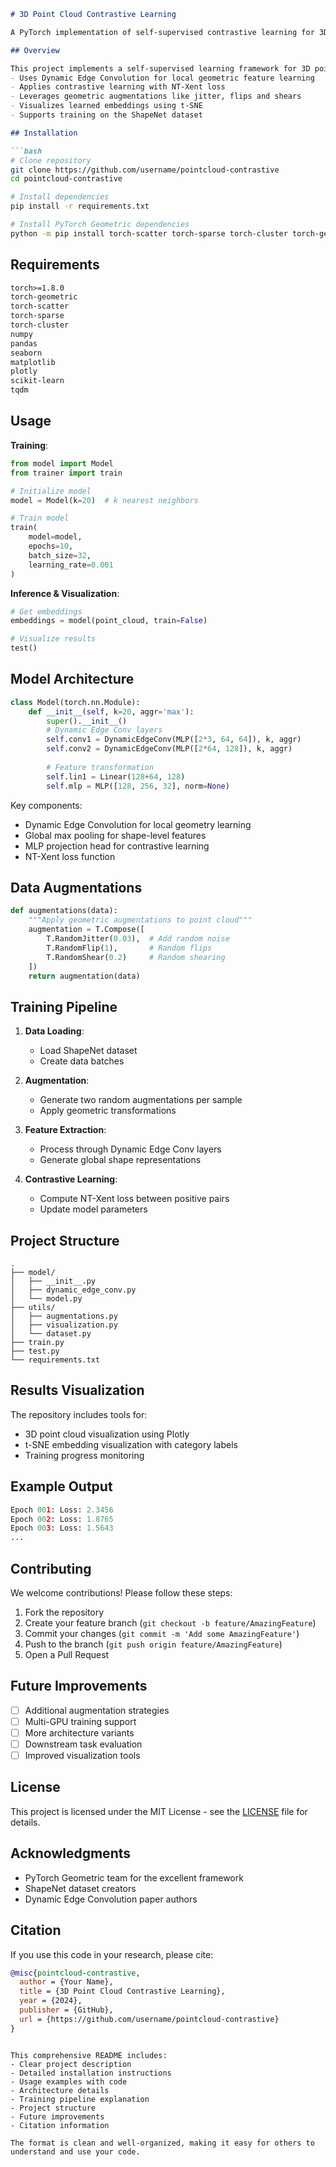 ```markdown
# 3D Point Cloud Contrastive Learning

A PyTorch implementation of self-supervised contrastive learning for 3D point clouds using Dynamic Edge Convolution networks and the ShapeNet dataset. The model learns meaningful shape representations through geometric augmentations and contrastive training.

## Overview

This project implements a self-supervised learning framework for 3D point cloud data that:
- Uses Dynamic Edge Convolution for local geometric feature learning
- Applies contrastive learning with NT-Xent loss
- Leverages geometric augmentations like jitter, flips and shears
- Visualizes learned embeddings using t-SNE
- Supports training on the ShapeNet dataset

## Installation

```bash
# Clone repository
git clone https://github.com/username/pointcloud-contrastive
cd pointcloud-contrastive

# Install dependencies
pip install -r requirements.txt

# Install PyTorch Geometric dependencies
python -m pip install torch-scatter torch-sparse torch-cluster torch-geometric -f https://data.pyg.org/whl/torch-${TORCH}+${CUDA}.html
```

## Requirements

```txt
torch>=1.8.0
torch-geometric
torch-scatter
torch-sparse
torch-cluster
numpy
pandas
seaborn
matplotlib
plotly
scikit-learn
tqdm
```

## Usage

**Training**:
```python
from model import Model
from trainer import train

# Initialize model
model = Model(k=20)  # k nearest neighbors

# Train model
train(
    model=model,
    epochs=10,
    batch_size=32,
    learning_rate=0.001
)
```

**Inference & Visualization**:
```python
# Get embeddings
embeddings = model(point_cloud, train=False)

# Visualize results
test()
```

## Model Architecture

```python
class Model(torch.nn.Module):
    def __init__(self, k=20, aggr='max'):
        super().__init__()
        # Dynamic Edge Conv layers
        self.conv1 = DynamicEdgeConv(MLP([2*3, 64, 64]), k, aggr)
        self.conv2 = DynamicEdgeConv(MLP([2*64, 128]), k, aggr)
        
        # Feature transformation
        self.lin1 = Linear(128+64, 128)
        self.mlp = MLP([128, 256, 32], norm=None)
```

Key components:
- Dynamic Edge Convolution for local geometry learning
- Global max pooling for shape-level features 
- MLP projection head for contrastive learning
- NT-Xent loss function

## Data Augmentations

```python
def augmentations(data):
    """Apply geometric augmentations to point cloud"""
    augmentation = T.Compose([
        T.RandomJitter(0.03),  # Add random noise
        T.RandomFlip(1),       # Random flips
        T.RandomShear(0.2)     # Random shearing
    ])
    return augmentation(data)
```

## Training Pipeline

1. **Data Loading**:
   - Load ShapeNet dataset
   - Create data batches

2. **Augmentation**:
   - Generate two random augmentations per sample
   - Apply geometric transformations

3. **Feature Extraction**:
   - Process through Dynamic Edge Conv layers
   - Generate global shape representations

4. **Contrastive Learning**:
   - Compute NT-Xent loss between positive pairs
   - Update model parameters

## Project Structure

```
.
├── model/
│   ├── __init__.py
│   ├── dynamic_edge_conv.py
│   └── model.py
├── utils/
│   ├── augmentations.py
│   ├── visualization.py
│   └── dataset.py
├── train.py
├── test.py
└── requirements.txt
```

## Results Visualization

The repository includes tools for:
- 3D point cloud visualization using Plotly
- t-SNE embedding visualization with category labels
- Training progress monitoring

## Example Output

```python
Epoch 001: Loss: 2.3456
Epoch 002: Loss: 1.8765
Epoch 003: Loss: 1.5643
...
```

## Contributing

We welcome contributions! Please follow these steps:

1. Fork the repository
2. Create your feature branch (`git checkout -b feature/AmazingFeature`)
3. Commit your changes (`git commit -m 'Add some AmazingFeature'`)
4. Push to the branch (`git push origin feature/AmazingFeature`)
5. Open a Pull Request

## Future Improvements

- [ ] Additional augmentation strategies
- [ ] Multi-GPU training support
- [ ] More architecture variants
- [ ] Downstream task evaluation
- [ ] Improved visualization tools

## License

This project is licensed under the MIT License - see the [LICENSE](LICENSE) file for details.

## Acknowledgments

- PyTorch Geometric team for the excellent framework
- ShapeNet dataset creators
- Dynamic Edge Convolution paper authors

## Citation

If you use this code in your research, please cite:

```bibtex
@misc{pointcloud-contrastive,
  author = {Your Name},
  title = {3D Point Cloud Contrastive Learning},
  year = {2024},
  publisher = {GitHub},
  url = {https://github.com/username/pointcloud-contrastive}
}
```
```

This comprehensive README includes:
- Clear project description
- Detailed installation instructions
- Usage examples with code
- Architecture details
- Training pipeline explanation
- Project structure
- Future improvements
- Citation information

The format is clean and well-organized, making it easy for others to understand and use your code.
